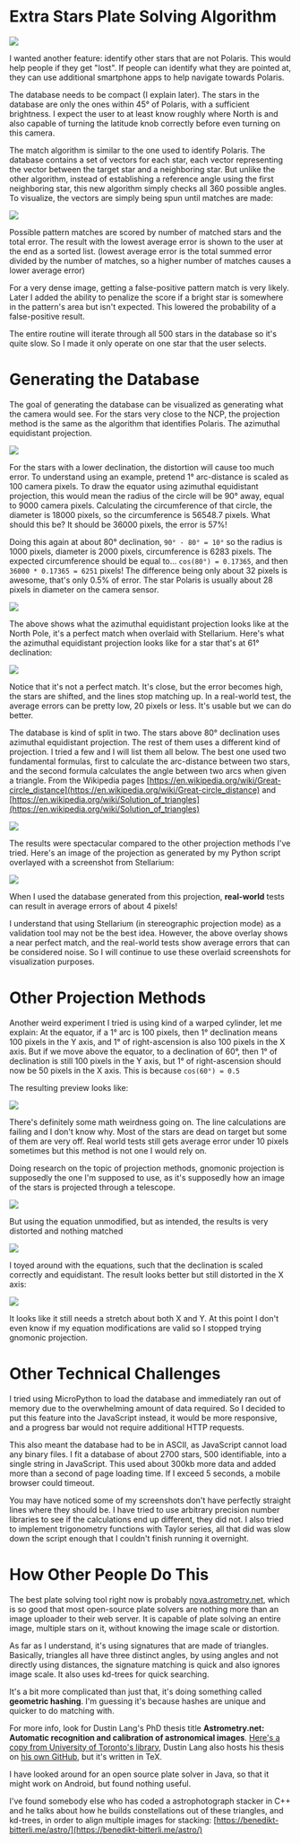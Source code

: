 Extra Stars Plate Solving Algorithm
===================================

![](img/platesolving.gif)

I wanted another feature: identify other stars that are not Polaris. This would help people if they get "lost". If people can identify what they are pointed at, they can use additional smartphone apps to help navigate towards Polaris.

The database needs to be compact (I explain later). The stars in the database are only the ones within 45° of Polaris, with a sufficient brightness. I expect the user to at least know roughly where North is and also capable of turning the latitude knob correctly before even turning on this camera.

The match algorithm is similar to the one used to identify Polaris. The database contains a set of vectors for each star, each vector representing the vector between the target star and a neighboring star. But unlike the other algorithm, instead of establishing a reference angle using the first neighboring star, this new algorithm simply checks all 360 possible angles. To visualize, the vectors are simply being spun until matches are made:

![](img/generic_platesolve_steps.png)

Possible pattern matches are scored by number of matched stars and the total error. The result with the lowest average error is shown to the user at the end as a sorted list. (lowest average error is the total summed error divided by the number of matches, so a higher number of matches causes a lower average error)

For a very dense image, getting a false-positive pattern match is very likely. Later I added the ability to penalize the score if a bright star is somewhere in the pattern's area but isn't expected. This lowered the probability of a false-positive result.

The entire routine will iterate through all 500 stars in the database so it's quite slow. So I made it only operate on one star that the user selects.

Generating the Database
=======================

The goal of generating the database can be visualized as generating what the camera would see. For the stars very close to the NCP, the projection method is the same as the algorithm that identifies Polaris. The azimuthal equidistant projection.

![](img/map_projections.png)

For the stars with a lower declination, the distortion will cause too much error. To understand using an example, pretend 1° arc-distance is scaled as 100 camera pixels. To draw the equator using azimuthal equidistant projection, this would mean the radius of the circle will be 90° away, equal to 9000 camera pixels. Calculating the circumference of that circle, the diameter is 18000 pixels, so the circumference is 56548.7 pixels. What should this be? It should be 36000 pixels, the error is 57%!

Doing this again at about 80° declination, `90° - 80° = 10°` so the radius is 1000 pixels, diameter is 2000 pixels, circumference is 6283 pixels. The expected circumference should be equal to... `cos(80°) = 0.17365`, and then `36000 * 0.17365 = 6251` pixels! The difference being only about 32 pixels is awesome, that's only 0.5% of error. The star Polaris is usually about 28 pixels in diameter on the camera sensor.

![](img/aep_on_ncp.png)

The above shows what the azimuthal equidistant projection looks like at the North Pole, it's a perfect match when overlaid with Stellarium. Here's what the azimuthal equidistant projection looks like for a star that's at 61° declination:

![](img/aep_screenshot_overlay.png)

Notice that it's not a perfect match. It's close, but the error becomes high, the stars are shifted, and the lines stop matching up. In a real-world test, the average errors can be pretty low, 20 pixels or less. It's usable but we can do better.

The database is kind of split in two. The stars above 80° declination uses azimuthal equidistant projection. The rest of them uses a different kind of projection. I tried a few and I will list them all below. The best one used two fundamental formulas, first to calculate the arc-distance between two stars, and the second formula calculates the angle between two arcs when given a triangle. From the Wikipedia pages [https://en.wikipedia.org/wiki/Great-circle_distance](https://en.wikipedia.org/wiki/Great-circle_distance) and [https://en.wikipedia.org/wiki/Solution_of_triangles](https://en.wikipedia.org/wiki/Solution_of_triangles)

![](img/spherical_equations.png)

The results were spectacular compared to the other projection methods I've tried. Here's an image of the projection as generated by my Python script overlayed with a screenshot from Stellarium:

![](img/spherical_coordinates_perfect_match.png)

When I used the database generated from this projection, **real-world** tests can result in average errors of about 4 pixels!

I understand that using Stellarium (in stereographic projection mode) as a validation tool may not be the best idea. However, the above overlay shows a near perfect match, and the real-world tests show average errors that can be considered noise. So I will continue to use these overlaid screenshots for visualization purposes.

Other Projection Methods
========================

Another weird experiment I tried is using kind of a warped cylinder, let me explain: At the equator, if a 1° arc is 100 pixels, then 1° declination means 100 pixels in the Y axis, and 1° of right-ascension is also 100 pixels in the X axis. But if we move above the equator, to a declination of 60°, then 1° of declination is still 100 pixels in the Y axis, but 1° of right-ascension should now be 50 pixels in the X axis. This is because `cos(60°) = 0.5`

The resulting preview looks like:

![](img/warpedcylinder_overlayed.png)

There's definitely some math weirdness going on. The line calculations are failing and I don't know why. Most of the stars are dead on target but some of them are very off. Real world tests still gets average error under 10 pixels sometimes but this method is not one I would rely on.

Doing research on the topic of projection methods, gnomonic projection is supposedly the one I'm supposed to use, as it's supposedly how an image of the stars is projected through a telescope.

![](img/gnomonic_projection_equation.png)

But using the equation unmodified, but as intended, the results is very distorted and nothing matched

![](img/gnomonic_original_overlayed.png)

I toyed around with the equations, such that the declination is scaled correctly and equidistant. The result looks better but still distorted in the X axis:

![](img/gnomonic_modified_overlayed.png)

It looks like it still needs a stretch about both X and Y. At this point I don't even know if my equation modifications are valid so I stopped trying gnomonic projection.

Other Technical Challenges
==========================

I tried using MicroPython to load the database and immediately ran out of memory due to the overwhelming amount of data required. So I decided to put this feature into the JavaScript instead, it would be more responsive, and a progress bar would not require additional HTTP requests.

This also meant the database had to be in ASCII, as JavaScript cannot load any binary files. I fit a database of about 2700 stars, 500 identifiable, into a single string in JavaScript. This used about 300kb more data and added more than a second of page loading time. If I exceed 5 seconds, a mobile browser could timeout.

You may have noticed some of my screenshots don't have perfectly straight lines where they should be. I have tried to use arbitrary precision number libraries to see if the calculations end up different, they did not. I also tried to implement trigonometry functions with Taylor series, all that did was slow down the script enough that I couldn't finish running it overnight.

How Other People Do This
========================

The best plate solving tool right now is probably [nova.astrometry.net](https://nova.astrometry.net/), which is so good that most open-source plate solvers are nothing more than an image uploader to their web server. It is capable of plate solving an entire image, multiple stars on it, without knowing the image scale or distortion.

As far as I understand, it's using signatures that are made of triangles. Basically, triangles all have three distinct angles, by using angles and not directly using distances, the signature matching is quick and also ignores image scale. It also uses kd-trees for quick searching.

It's a bit more complicated than just that, it's doing something called **geometric hashing**. I'm guessing it's because hashes are unique and quicker to do matching with.

For more info, look for Dustin Lang's PhD thesis title **Astrometry.net: Automatic recognition and calibration of astronomical images**. [Here's a copy from University of Toronto's library](https://tspace.library.utoronto.ca/bitstream/1807/19281/3/Lang_Dustin_A_200911_PhD_thesis.pdf), Dustin Lang also hosts his thesis on [his own GitHub](https://github.com/dstndstn/thesis), but it's written in TeX.

I have looked around for an open source plate solver in Java, so that it might work on Android, but found nothing useful.

I've found somebody else who has coded a astrophotograph stacker in C++ and he talks about how he builds constellations out of these triangles, and kd-trees, in order to align multiple images for stacking: [https://benedikt-bitterli.me/astro/](https://benedikt-bitterli.me/astro/)
